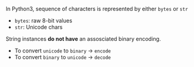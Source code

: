 In Python3, sequence of characters is represented by either `bytes` or `str`

* `bytes`: raw 8-bit values
* `str`: Unicode chars

String instances **do not have** an assosciated binary encoding.

* To convert `unicode` to `binary` -> `encode`
* To convert `binary` to `unicode` -> `decode`
